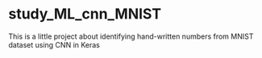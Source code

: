 # study_ML_cnn_MNIST
This is a little project about identifying hand-written numbers from MNIST dataset using CNN in Keras
